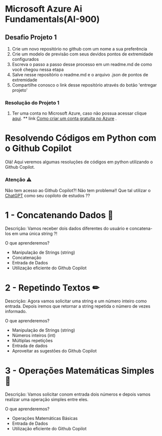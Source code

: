 # Microsoft Azure Ai Fundamentals(AI-900)

## Desafio Projeto 1 

1. Crie um novo repositório no github com um nome a sua preferência
2. Crie um modelo de previsão com seus devidos pontos de extremidade configurados
3. Escreva o passo a passo desse processo em um readme.md de como você chegou nessa etapa
4. Salve nesse repositório o readme.md e o arquivo .json de pontos de extremidade
5. Compartilhe conosco o link desse repositório através do botão 'entregar projeto'


### Resolução do Projeto 1

1. Ter uma conta no Microsoft Azure, caso não possua acessar clique [aqui](https://azure.microsoft.com).
    ** link [Como criar um conta gratuita no Azure](https://www.youtube.com/watch?v=8aDA8dPY_rs) .


# Resolvendo Códigos em Python com o Github Copilot

Olá! Aqui veremos algumas resoluções de códigos em python utilizando o Github Copilot.

### Atenção  ⚠

Não tem acesso ao Github Copilot?! Não tem problema!! Que tal utilizar o [ChatGPT](https://chat.openai.com/) como seu copiloto de estudos ??

# 1 - Concatenando Dados 🎲

Descrição: Vamos receber dois dados diferentes do usuário e concatena-los em uma única string ?!

O que aprenderemos?
- Manipulação de Strings (string)
- Concatenação
- Entrada de Dados
- Utilização eficiente do Github Copilot

# 2 - Repetindo Textos ✏

Descrição: Agora vamos solicitar uma string e um número inteiro como entrada. Depois iremos que retornar a string repetida o número de vezes informado.

O que aprenderemos?
- Manipulação de Strings (string)
- Números inteiros (int)
- Múltiplas repetições
- Entrada de dados
- Aproveitar as sugestões do Github Copilot

# 3 - Operações Matemáticas Simples 📐

Descrição: Vamos solicitar conom entrada dois números e depois vamos realizar uma operação simples entre eles.

O que aprenderemos?
- Operações Matemáticas Básicas
- Entrada de Dados
- Utilização eficiente do Github Copilot